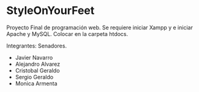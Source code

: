 # StyleOnYourFeet
Proyecto Final de programación web.
Se requiere iniciar Xampp y e iniciar Apache y MySQL.
Colocar en la carpeta htdocs.

Integrantes:
Senadores.
- Javier Navarro
- Alejandro Alvarez
- Cristobal Geraldo
- Sergio Geraldo
- Monica Armenta
